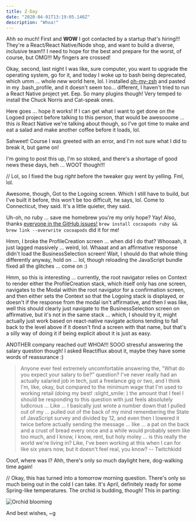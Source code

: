 ```yaml
---
title: Z-Day
date: "2020-04-01T13:19:05.146Z"
description: "Whoa!"
---
```


Ahh so much! First and **WOW** I got contacted by a startup that's hiring!!! They're a React/React Native/Node shop, and want to build a diverse, inclusive team!!! I need to hope for the best and prepare for the worst, of course, but OMG!!! My fingers are crossed!

Okay, second, last night I was like, sure computer, you want to upgrade the operating system, go for it, and today I woke up to bash being deprecated, which umm ... whole new world here, lol. I installed [oh-my-zsh](https://github.com/ohmyzsh/ohmyzsh) and pasted in my .bash_profile, and it doesn't seem too... different, I haven't tried to run a React Native project yet. Eep. So many plugins though! Very temped to install the Chuck Norris and Cat-speak ones.

Here goes ... hope it works! If I can get what I want to get done on the Logoed project before talking to this person, that would be awesooome ... this _is_ React Native we're talking about though, so I've got time to make and eat a salad and make another coffee before it loads, lol.

Sahweet! Course I was greeted with an error, and I'm not sure what I did to break it, but game on!

I'm going to post this up, I'm so stoked, and there's a shortage of good news these days, heh ... WOOT though!!!

// Lol, so I fixed the bug _right_ before the tweaker guy went by yelling. Fml, lol.

Awesome, though, Got to the Logoing screen. Which I still have to build, but I've built it before, this won't be too difficult, he says, lol. Come to Connecticut, they said. It's a little quieter, they said.

Uh-oh, no ruby ... save me homebrew you're my only hope? Yay! Also, thanks [everyone in the GitHub issues!](https://github.com/CocoaPods/CocoaPods/issues/8955) `brew install cocoapods ruby && brew link --overwrite cocoapods` did it for me!

Hmm, I broke the ProfileCreation screen ... when did I do that? Whooaah, it just lagged massively ... weird, lol. Whaaat and an affirmative response didn't load the BusinessSelection screen! Wait, I should do that whole thing differently anyway, hold on ... lol, though reloading the JavaScript bundle fixed all the glitches ... come on :)

Hmm, so this is interesting ... currently, the root navigator relies on Context to render either the ProfileCreation stack, which itself only has one screen, navigates to the Modal within the root navigator for a confirmation screen, and then either sets the Context so that the Logoing stack is displayed, or doesn't if the response from the modal isn't affirmative, and then I was like, well this should clearly just navigate to the BusinessSelection screen on affirmative, but it's not in the same stack ... which, I should try it, might actually just work based on react-native navigate actions tending to fall back to the level above if it doesn't find a screen with that name, but that's a silly way of doing it if being explicit about it is just as easy.

ANOTHER company reached out! WHOA!!! SOOO stressful answering the salary question though! I asked Reactiflux about it, maybe they have some words of reassurance :)

> Anyone ever feel extremely uncomfortable answering the, "What do you expect your salary to be?" question? I've never really had an actually salaried job in tech, just a freelance gig or two, and I think I'm, like, okay, but compared to the minimum wage that I'm used to working retail (doing my best! :slight_smile: ) the amount that I feel I should be responding to this question with just feels absolutely ludicrous ... Like ... I basically just wrote a number down that I pulled out of my ... pulled out of the back of my mind remembering the State of JavaScript survey and divided by 12, and even then I lowered it twice before actually sending the message ... like ... a pat on the back and a crust of bread every once and a while would probably seem like too much, and I know, I know, rent, but holy moley ... is this really the world we're living in? Like, I've been working at this when I can for like six years now, but it doesn't feel real, you know? -- Twitchkidd

Ooof, where was I? Ahh, there's only so much daylight here, dog-walking time again!

// Okay, this has turned into a tomorrow morning question. There's only so much being out in the cold I can take. It's April, definitely ready for some Spring-like temperatures. The orchid is budding, though! This in parting:

![Orchid blooming](./orchid-blooming.jpg)

And best wishes,
~g
